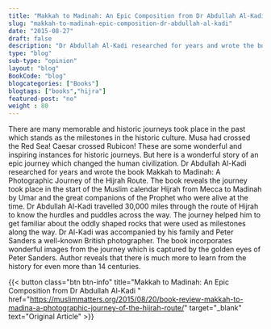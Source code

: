 ```yaml
--- 
title: "Makkah to Madinah: An Epic Composition from Dr Abdullah Al-Kadi" 
slug: "makkah-to-madinah-epic-composition-dr-abdullah-al-kadi"
date: "2015-08-27" 
draft: false 
description: "Dr Abdullah Al-Kadi researched for years and wrote the book Makkah to Madinah: A Photographic Journey of the Hijrah Route." 
type: "blog"
sub-type: "opinion" 
layout: "blog" 
BookCode: "blog"
blogcategories: ["Books"]
blogtags: ["books","hijra"]
featured-post: "no"
weight : 80
---  
```

 There are many memorable and historic journeys took place in the past which stands as the milestones in the historic culture. Musa had crossed the Red Sea! Caesar crossed Rubicon! These are some wonderful and inspiring instances for historic journeys. But here is a wonderful story of an epic journey which changed the human civilization. Dr Abdullah Al-Kadi researched for years and wrote the book Makkah to Madinah: A Photographic Journey of the Hijrah Route. The book reveals the journey took place in the start of the Muslim calendar Hijrah from Mecca to Madinah by Umar and the great companions of the Prophet who were alive at the time. Dr Abdullah Al-Kadi travelled 30,000 miles through the route of Hijrah to know the hurdles and puddles across the way. The journey helped him to get familiar about the oddly shaped rocks that were used as milestones along the way. Dr Al-Kadi was accompanied by his family and Peter Sanders a well-known British photographer. The book incorporates wonderful images from the journey which is captured by the golden eyes of Peter Sanders. Author reveals that there is much more to learn from the history for even more than 14 centuries.

{{< button class="btn btn-info" title="Makkah to Madinah: An Epic Composition from Dr Abdullah Al-Kadi " href="https://muslimmatters.org/2015/08/20/book-review-makkah-to-madina-a-photographic-journey-of-the-hijrah-route/" target="_blank" text="Original Article" >}}
